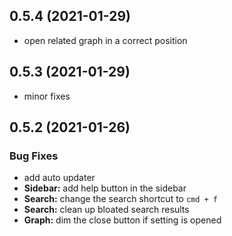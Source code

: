 ## 0.5.4 (2021-01-29)

* open related graph in a correct position

## 0.5.3 (2021-01-29)

* minor fixes

## 0.5.2 (2021-01-26)


### Bug Fixes

* add auto updater
* **Sidebar:** add help button in the sidebar
* **Search:** change the search shortcut to `cmd + f`
* **Search:** clean up bloated search results
* **Graph:** dim the close button if setting is opened

